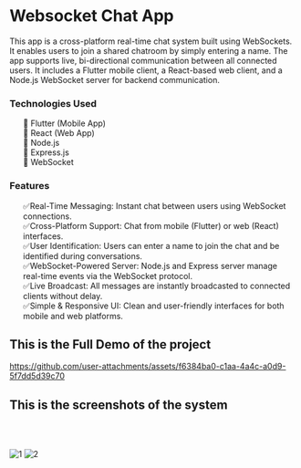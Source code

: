 # Websocket Chat App

This app is a cross-platform real-time chat system built using WebSockets. It enables users to join a shared chatroom by simply entering a name. The app supports live, bi-directional communication between all connected users. It includes a Flutter mobile client, a React-based web client, and a Node.js WebSocket server for backend communication.

<h3>Technologies Used</h3> <ul> 🔹 Flutter (Mobile App)<br> 🔹 React (Web App)<br> 🔹 Node.js<br> 🔹 Express.js<br> 🔹 WebSocket<br> </ul> <h3>Features</h3> <ul> ✅Real-Time Messaging: Instant chat between users using WebSocket connections.<br> ✅Cross-Platform Support: Chat from mobile (Flutter) or web (React) interfaces.<br> ✅User Identification: Users can enter a name to join the chat and be identified during conversations.<br> ✅WebSocket-Powered Server: Node.js and Express server manage real-time events via the WebSocket protocol.<br> ✅Live Broadcast: All messages are instantly broadcasted to connected clients without delay.<br> ✅Simple & Responsive UI: Clean and user-friendly interfaces for both mobile and web platforms.<br> </ul> 

<h2>This is the Full Demo of the project</h2>

https://github.com/user-attachments/assets/f6384ba0-c1aa-4a4c-a0d9-5f7dd5d39c70

<h2>This is the screenshots of the system</h2><br><br>

![1](https://github.com/user-attachments/assets/b228bc52-2ca3-4fe2-afc9-02b0632f83c1)
![2](https://github.com/user-attachments/assets/2141209b-3c2e-4bb0-b165-22245614f642)
